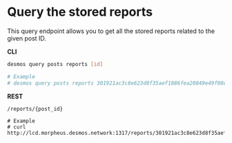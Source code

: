 # Query the stored reports
This query endpoint allows you to get all the stored reports related to the given
post ID. 

**CLI**
```bash
desmos query posts reports [id]

# Example
# desmos query posts reports 301921ac3c8e623d8f35aef1886fea20849e49f08ec8ddfdd9b96feaf0c4fd15
```

**REST**
```
/reports/{post_id}

# Example
# curl http://lcd.morpheus.desmos.network:1317/reports/301921ac3c8e623d8f35aef1886fea20849e49f08ec8ddfdd9b96feaf0c4fd15
```